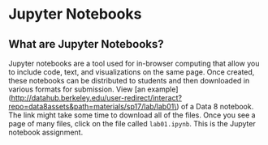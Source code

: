 # Jupyter Notebooks

## What are Jupyter Notebooks?

Jupyter notebooks are a tool used for in-browser computing that allow you to include code, text, and visualizations on the same page. Once created, these notebooks can be distributed to students and then downloaded in various formats for submission. View [an example](http://datahub.berkeley.edu/user-redirect/interact?repo=data8assets&path=materials/sp17/lab/lab01\) of a Data 8 notebook. The link might take some time to download all of the files. Once you see a page of many files, click on the file called `lab01.ipynb`. This is the Jupyter notebook assignment.
